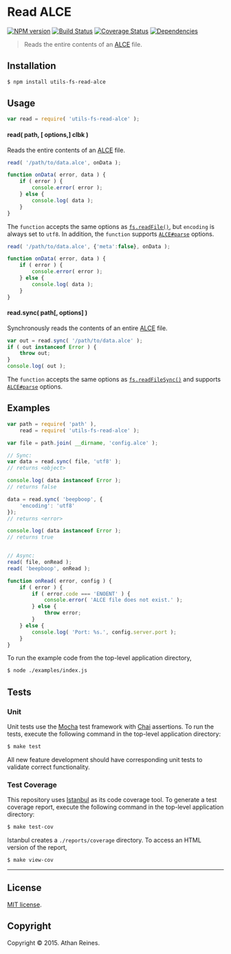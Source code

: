Read ALCE
===
[![NPM version][npm-image]][npm-url] [![Build Status][travis-image]][travis-url] [![Coverage Status][codecov-image]][codecov-url] [![Dependencies][dependencies-image]][dependencies-url]

> Reads the entire contents of an [ALCE](https://github.com/walmartlabs/ALCE) file.


## Installation

``` bash
$ npm install utils-fs-read-alce
```


## Usage

``` javascript
var read = require( 'utils-fs-read-alce' );
```

#### read( path, [ options,] clbk )

Reads the entire contents of an [ALCE](https://github.com/walmartlabs/ALCE) file.

``` javascript
read( '/path/to/data.alce', onData );

function onData( error, data ) {
	if ( error ) {
		console.error( error );
	} else {
		console.log( data );
	}
}
```

The `function` accepts the same options as [`fs.readFile()`](https://nodejs.org/api/fs.html#fs_fs_readfile_filename_options_callback), but `encoding` is always set to `utf8`. In addition, the `function` supports [`ALCE#parse`](https://github.com/kgryte/utils-alce-parse) options.

``` javascript
read( '/path/to/data.alce', {'meta':false}, onData );

function onData( error, data ) {
	if ( error ) {
		console.error( error );
	} else {
		console.log( data );
	}
}
```


#### read.sync( path[, options] )

Synchronously reads the contents of an entire [ALCE](https://github.com/walmartlabs/ALCE) file.

``` javascript
var out = read.sync( '/path/to/data.alce' );
if ( out instanceof Error ) {
	throw out;
}
console.log( out );
```

The `function` accepts the same options as [`fs.readFileSync()`](https://nodejs.org/api/fs.html#fs_fs_readfilesync_filename_options) and supports [`ALCE#parse`](https://github.com/kgryte/utils-alce-parse) options.



## Examples

``` javascript
var path = require( 'path' ),
	read = require( 'utils-fs-read-alce' );

var file = path.join( __dirname, 'config.alce' );

// Sync:
var data = read.sync( file, 'utf8' );
// returns <object>

console.log( data instanceof Error );
// returns false

data = read.sync( 'beepboop', {
	'encoding': 'utf8'
});
// returns <error>

console.log( data instanceof Error );
// returns true


// Async:
read( file, onRead );
read( 'beepboop', onRead );

function onRead( error, config ) {
	if ( error ) {
		if ( error.code === 'ENOENT' ) {
			console.error( 'ALCE file does not exist.' );
		} else {
			throw error;
		}
	} else {
		console.log( 'Port: %s.', config.server.port );
	}
}
```

To run the example code from the top-level application directory,

``` bash
$ node ./examples/index.js
```


## Tests

### Unit

Unit tests use the [Mocha](http://mochajs.org/) test framework with [Chai](http://chaijs.com) assertions. To run the tests, execute the following command in the top-level application directory:

``` bash
$ make test
```

All new feature development should have corresponding unit tests to validate correct functionality.


### Test Coverage

This repository uses [Istanbul](https://github.com/gotwarlost/istanbul) as its code coverage tool. To generate a test coverage report, execute the following command in the top-level application directory:

``` bash
$ make test-cov
```

Istanbul creates a `./reports/coverage` directory. To access an HTML version of the report,

``` bash
$ make view-cov
```


---
## License

[MIT license](http://opensource.org/licenses/MIT).


## Copyright

Copyright &copy; 2015. Athan Reines.


[npm-image]: http://img.shields.io/npm/v/utils-fs-read-alce.svg
[npm-url]: https://npmjs.org/package/utils-fs-read-alce

[travis-image]: http://img.shields.io/travis/kgryte/utils-fs-read-alce/master.svg
[travis-url]: https://travis-ci.org/kgryte/utils-fs-read-alce

[codecov-image]: https://img.shields.io/codecov/c/github/kgryte/utils-fs-read-alce/master.svg
[codecov-url]: https://codecov.io/github/kgryte/utils-fs-read-alce?branch=master

[dependencies-image]: http://img.shields.io/david/kgryte/utils-fs-read-alce.svg
[dependencies-url]: https://david-dm.org/kgryte/utils-fs-read-alce

[dev-dependencies-image]: http://img.shields.io/david/dev/kgryte/utils-fs-read-alce.svg
[dev-dependencies-url]: https://david-dm.org/dev/kgryte/utils-fs-read-alce

[github-issues-image]: http://img.shields.io/github/issues/kgryte/utils-fs-read-alce.svg
[github-issues-url]: https://github.com/kgryte/utils-fs-read-alce/issues

